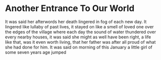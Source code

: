 # Another Entrance To Our World 



It was said her afterwords her death lingered in fog of each new day. It lingered like lullaby of past lives, it stayed on like a smell of loved one over the edges of the village where each day the sound of water thundered over every nearby houses, it was said she might as well have been right, a life like that, was it even worth living, that her father was after all proud of what she had done for him. It was said on morning of this January a little girl of some seven years age jumped 